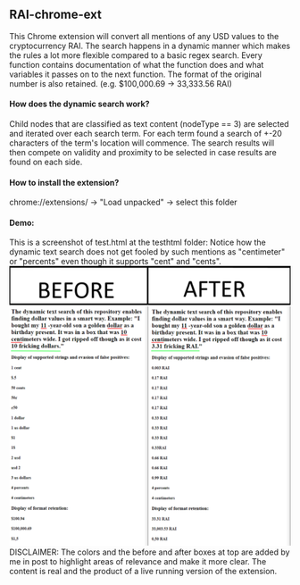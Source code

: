 ## RAI-chrome-ext

This Chrome extension will convert all mentions of any USD values to the cryptocurrency RAI. The search happens in a dynamic manner which makes the rules a lot more flexible compared to a basic regex search. Every function contains documentation of what the function does and what variables it passes on to the next function. The format of the original number is also retained. (e.g. $100,000.69 -> 33,333.56 RAI)

#### How does the dynamic search work?

Child nodes that are classified as text content (nodeType == 3) are selected and iterated over each search term. For each term found a search of +-20 characters of the term's location will commence. The search results will then compete on validity and proximity to be selected in case results are found on each side. 

#### How to install the extension?
chrome://extensions/
-> "Load unpacked"
  -> select this folder
  
#### Demo:
This is a screenshot of test.html at the testhtml folder:
Notice how the dynamic text search does not get fooled by such mentions as "centimeter" or "percents" even though it supports "cent" and "cents". 
![Extension in action](https://github.com/Stormle/RAI-chrome-ext/blob/master/readme-resources/rai-ext-example.png?raw=true)
DISCLAIMER: The colors and the before and after boxes at top are added by me in post to highlight areas of relevance and make it more clear. The content is real and the product of a live running version of the extension.
